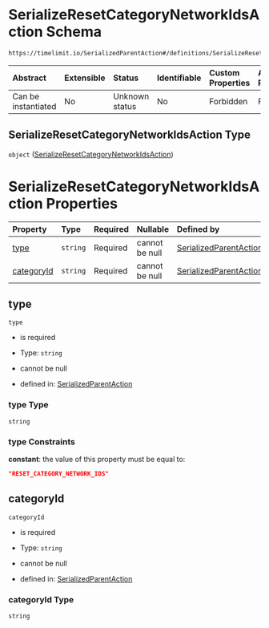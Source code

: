 # SerializeResetCategoryNetworkIdsAction Schema

```txt
https://timelimit.io/SerializedParentAction#/definitions/SerializeResetCategoryNetworkIdsAction
```



| Abstract            | Extensible | Status         | Identifiable | Custom Properties | Additional Properties | Access Restrictions | Defined In                                                                                        |
| :------------------ | :--------- | :------------- | :----------- | :---------------- | :-------------------- | :------------------ | :------------------------------------------------------------------------------------------------ |
| Can be instantiated | No         | Unknown status | No           | Forbidden         | Forbidden             | none                | [SerializedParentAction.schema.json\*](SerializedParentAction.schema.json "open original schema") |

## SerializeResetCategoryNetworkIdsAction Type

`object` ([SerializeResetCategoryNetworkIdsAction](serializedparentaction-definitions-serializeresetcategorynetworkidsaction.md))

# SerializeResetCategoryNetworkIdsAction Properties

| Property                  | Type     | Required | Nullable       | Defined by                                                                                                                                                                                                                                           |
| :------------------------ | :------- | :------- | :------------- | :--------------------------------------------------------------------------------------------------------------------------------------------------------------------------------------------------------------------------------------------------- |
| [type](#type)             | `string` | Required | cannot be null | [SerializedParentAction](serializedparentaction-definitions-serializeresetcategorynetworkidsaction-properties-type.md "https://timelimit.io/SerializedParentAction#/definitions/SerializeResetCategoryNetworkIdsAction/properties/type")             |
| [categoryId](#categoryid) | `string` | Required | cannot be null | [SerializedParentAction](serializedparentaction-definitions-serializeresetcategorynetworkidsaction-properties-categoryid.md "https://timelimit.io/SerializedParentAction#/definitions/SerializeResetCategoryNetworkIdsAction/properties/categoryId") |

## type



`type`

* is required

* Type: `string`

* cannot be null

* defined in: [SerializedParentAction](serializedparentaction-definitions-serializeresetcategorynetworkidsaction-properties-type.md "https://timelimit.io/SerializedParentAction#/definitions/SerializeResetCategoryNetworkIdsAction/properties/type")

### type Type

`string`

### type Constraints

**constant**: the value of this property must be equal to:

```json
"RESET_CATEGORY_NETWORK_IDS"
```

## categoryId



`categoryId`

* is required

* Type: `string`

* cannot be null

* defined in: [SerializedParentAction](serializedparentaction-definitions-serializeresetcategorynetworkidsaction-properties-categoryid.md "https://timelimit.io/SerializedParentAction#/definitions/SerializeResetCategoryNetworkIdsAction/properties/categoryId")

### categoryId Type

`string`
